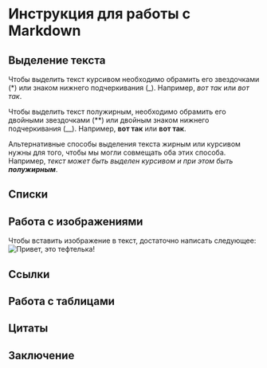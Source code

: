 # Инструкция для работы с Markdown

## Выделение текста

Чтобы выделить текст курсивом необходимо обрамить его звездочками (*)  или знаком нижнего подчеркивания (_). Например, *вот так* или _вот так_.

Чтобы выделить текст полужирным, необходимо обрамить его двойными звездочками (**) или двойным знаком нижнего подчеркивания (__). Например, **вот так** или __вот так__.

Альтернативные способы выделения текста жирным или курсивом нужны для того, чтобы мы могли совмещать оба этих способа. Например, _текст может быть выделен курсивом и при этом быть **полужирным**_.

## Списки

## Работа с изображениями

Чтобы вставить изображение в текст, достаточно написать следующее: 
![Привет, это тефтелька!](teftelka.jpg)

## Ссылки

## Работа с таблицами

## Цитаты

## Заключение
